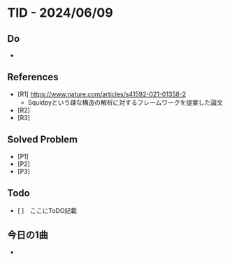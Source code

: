 # TID - 2024/06/09
<!--
## Learnings
- 
- 
-->


## Do
- 


<!--
## Reflections & Insights
- 
- 
-->

<!--
## Plans for Tomorrow
- 
- 
-->

## References
- [R1] https://www.nature.com/articles/s41592-021-01358-2
  - Squidpyという疎な構造の解析に対するフレームワークを提案した論文
- [R2] 
- [R3] 

## Solved Problem
- [P1] 
- [P2] 
- [P3] 


## Todo
- [ ]　ここにToDO記載

## 今日の1曲
- 
